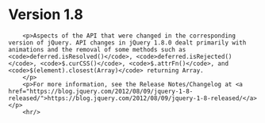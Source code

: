 # Version 1.8

        <p>Aspects of the API that were changed in the corresponding version of jQuery. API changes in jQuery 1.8.0 dealt primarily with animations and the removal of some methods such as <code>deferred.isResolved()</code>, <code>deferred.isRejected()</code>, <code>$.curCSS()</code>, <code>$.attrFn()</code>, and <code>$(element).closest(Array)</code> returning Array.
        </p>
        <p>For more information, see the Release Notes/Changelog at <a href="https://blog.jquery.com/2012/08/09/jquery-1-8-released/">https://blog.jquery.com/2012/08/09/jquery-1-8-released/</a></p>
        <hr/>
      